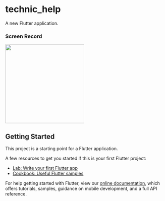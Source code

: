 # technic_help

A new Flutter application.


### Screen Record

<img src="https://github.com/PuneethReddyHC/agriculture-app/blob/master/screenrecord/20190621_205435.gif" width=250>   


## Getting Started

This project is a starting point for a Flutter application.

A few resources to get you started if this is your first Flutter project:

- [Lab: Write your first Flutter app](https://flutter.dev/docs/get-started/codelab)
- [Cookbook: Useful Flutter samples](https://flutter.dev/docs/cookbook)

For help getting started with Flutter, view our 
[online documentation](https://flutter.dev/docs), which offers tutorials, 
samples, guidance on mobile development, and a full API reference.
